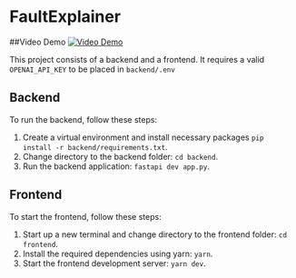 # FaultExplainer

##Video Demo
[![Video Demo](https://img.youtube.com/vi/AIrq0ulJt1E/0.jpg)](https://youtu.be/AIrq0ulJt1E)

This project consists of a backend and a frontend. It requires a valid `OPENAI_API_KEY` to be placed in `backend/.env`

## Backend

To run the backend, follow these steps:

1. Create a virtual environment and install necessary packages `pip install -r backend/requirements.txt`.
2. Change directory to the backend folder: `cd backend`.
3. Run the backend application: `fastapi dev app.py`.

## Frontend

To start the frontend, follow these steps:

1. Start up a new terminal and change directory to the frontend folder: `cd frontend`.
2. Install the required dependencies using yarn: `yarn`.
3. Start the frontend development server: `yarn dev`.
